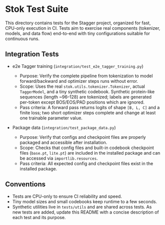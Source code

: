 # Stok Test Suite

This directory contains tests for the Stagger project, organized for fast, CPU-only execution in CI. Tests aim to exercise real components (tokenizer, models, and data flow) end-to-end with tiny configurations suitable for continuous runs.

## Integration Tests

- e2e Tagger training (`integration/test_e2e_tagger_training.py`)
  - Purpose: Verify the complete pipeline from tokenization to model forward/backward and optimizer steps runs without error.
  - Scope: Uses the real `stok.utils.tokenizer.Tokenizer`, actual `TaggerModel`, and a tiny synthetic codebook. Synthetic protein-like sequences (length ~96–128) are tokenized; labels are generated per-token except BOS/EOS/PAD positions which are ignored.
  - Pass criteria: A forward pass returns logits of shape `[B, L, C]` and a finite loss; two short optimizer steps complete and change at least one trainable parameter value.

- Package data (`integration/test_package_data.py`)
  - Purpose: Verify that configs and checkpoint files are properly packaged and accessible after installation.
  - Scope: Checks that config files and built-in codebook checkpoint files (`base.pt`, `lite.pt`) are included in the installed package and can be accessed via `importlib.resources`.
  - Pass criteria: All expected config and checkpoint files exist in the installed package.

## Conventions

- Tests are CPU-only to ensure CI reliability and speed.
- Tiny model sizes and small codebooks keep runtime to a few seconds.
- Synthetic utilities live in `tests/utils` and are shared across tests.
As new tests are added, update this README with a concise description of each test and its purpose.

